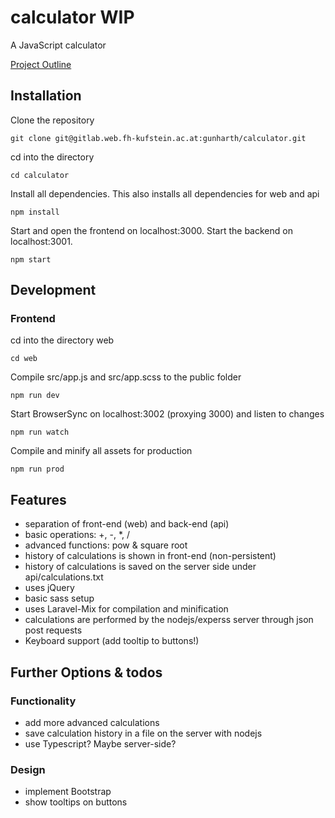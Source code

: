 # calculator WIP

A JavaScript calculator

[Project Outline](https://gitlab.web.fh-kufstein.ac.at/WCIS18/pww-unterlagen/tree/master/uebung)

## Installation

Clone the repository
```
git clone git@gitlab.web.fh-kufstein.ac.at:gunharth/calculator.git
````
cd into the directory
```
cd calculator
````
Install all dependencies. This also installs all dependencies for web and api
```
npm install
```
Start and open the frontend on localhost:3000. Start the backend on localhost:3001.
```
npm start
```

## Development
### Frontend

cd into the directory web
```
cd web
````
Compile src/app.js and src/app.scss to the public folder
```
npm run dev
```
Start BrowserSync on localhost:3002 (proxying 3000) and listen to changes
```
npm run watch
```
Compile and minify all assets for production
```
npm run prod
```

## Features
- separation of front-end (web) and back-end (api)
- basic operations: +, -, *, /
- advanced functions: pow & square root
- history of calculations is shown in front-end (non-persistent)
- history of calculations is saved on the server side under api/calculations.txt
- uses jQuery
- basic sass setup
- uses Laravel-Mix for compilation and minification
- calculations are performed by the nodejs/experss server through json post requests
- Keyboard support (add tooltip to buttons!)


## Further Options & todos
### Functionality
- add more advanced calculations
- save calculation history in a file on the server with nodejs
- use Typescript? Maybe server-side?

### Design
- implement Bootstrap
- show tooltips on buttons
